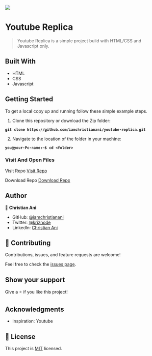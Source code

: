 ![](https://img.shields.io/badge/Microverse-blueviolet)

# Youtube Replica

> Youtube Replica is a simple project build with HTML/CSS and Javascript only.


## Built With

- HTML
- CSS
- Javascript

## Getting Started
To get a local copy up and running follow these simple example steps.

1. Clone this repository or download the Zip folder:

**``git clone https://github.com/iamchristianani/youtube-replica.git``**

2. Navigate to the location of the folder in your machine:

**``you@your-Pc-name:~$ cd <folder>``**

### Visit And Open Files
Visit Repo
[Visit Repo](https://iamchristianani.github.io/youtube-replica/)

Download Repo
[Download Repo](https://github.com/iamchristianani/youtube-replica/archive/refs/heads/main.zip)


## Author

👤 **Christian Ani**

- GitHub: [@iamchristianani](https://github.com/iamchristianani)
- Twitter: [@kriznode](https://twitter.com/kriznode)
- LinkedIn: [Christian Ani](https://www.linkedin.com/in/anikriz/)

## 🤝 Contributing

Contributions, issues, and feature requests are welcome!

Feel free to check the [issues page](https://github.com/iamchristianani/youtube-replica/issues).

## Show your support

Give a ⭐️ if you like this project!

## Acknowledgments

- Inspiration: Youtube

## 📝 License

This project is [MIT](./LICENSE) licensed.